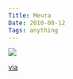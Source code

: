 ```yaml
---
Title: Мечта
Date: 2010-08-12
Tags: anything
---
```


<div class="text"><p><img src="http://dl.dropbox.com/u/140528/site/desk.jpg" /></p>
<p><a href="http://simpledesks.tumblr.com/post/936651796/just-one-i-stumbled-across">via</a></p></div>